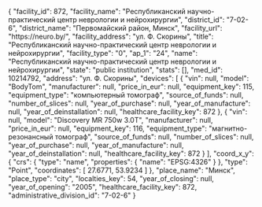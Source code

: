 {
    "facility_id": 872,
    "facility_name": "Республиканский научно-практический центр неврологии и нейрохирургии",
    "district_id": "7-02-6",
    "district_name": "Первомайский район, Минск",
    "facility_url": "https:\/\/neuro.by\/",
    "facility_address": "ул. Ф. Скорины",
    "title": "Республиканский научно-практический центр неврологии и нейрохирургии",
    "facility_type": "0",
    "ap_1": "24",
    "name": "Республиканский научно-практический центр неврологии и нейрохирургии",
    "state": "public institution",
    "stats": [],
    "med_id": 10214792,
    "address": "ул. Ф. Скорины",
    "devices": [
        {
            "vin": null,
            "model": "BodyTom",
            "manufacturer": null,
            "price_in_eur": null,
            "equipment_key": 115,
            "equipment_type": "компьютерный томограф",
            "source_of_funds": null,
            "number_of_slices": null,
            "year_of_purchase": null,
            "year_of_manufacture": null,
            "year_of_deinstallation": null,
            "healthcare_facility_key": 872
        },
        {
            "vin": null,
            "model": "Discovery MR 750w 3.0Т",
            "manufacturer": null,
            "price_in_eur": null,
            "equipment_key": 116,
            "equipment_type": "магнитно-резонансный томограф",
            "source_of_funds": null,
            "number_of_slices": null,
            "year_of_purchase": null,
            "year_of_manufacture": null,
            "year_of_deinstallation": null,
            "healthcare_facility_key": 872
        }
    ],
    "coord_x_y": {
        "crs": {
            "type": "name",
            "properties": {
                "name": "EPSG:4326"
            }
        },
        "type": "Point",
        "coordinates": [
            27.6771,
            53.9234
        ]
    },
    "place_name": "Минск",
    "place_type": "city",
    "localties_key": 54,
    "year_of_closing": null,
    "year_of_opening": "2005",
    "healthcare_facility_key": 872,
    "administrative_division_id": "7-02-6"
}